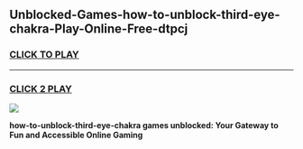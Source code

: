 
## Unblocked-Games-how-to-unblock-third-eye-chakra-Play-Online-Free-dtpcj
<h3>
<a href="https://premium76.site?title=how-to-unblock-third-eye-chakra&ref=26A">CLICK TO PLAY</a></h3>
<hr>

<h3>
<a href="https://premium76.site?title=how-to-unblock-third-eye-chakra&ref=26A">CLICK 2 PLAY</a>
  
</h3>

<a href="https://premium76.site?title=how-to-unblock-third-eye-chakra&ref=26A"><img src="https://clearcache.store/games.png"></a>


**how-to-unblock-third-eye-chakra games unblocked: Your Gateway to Fun and Accessible Online Gaming**
